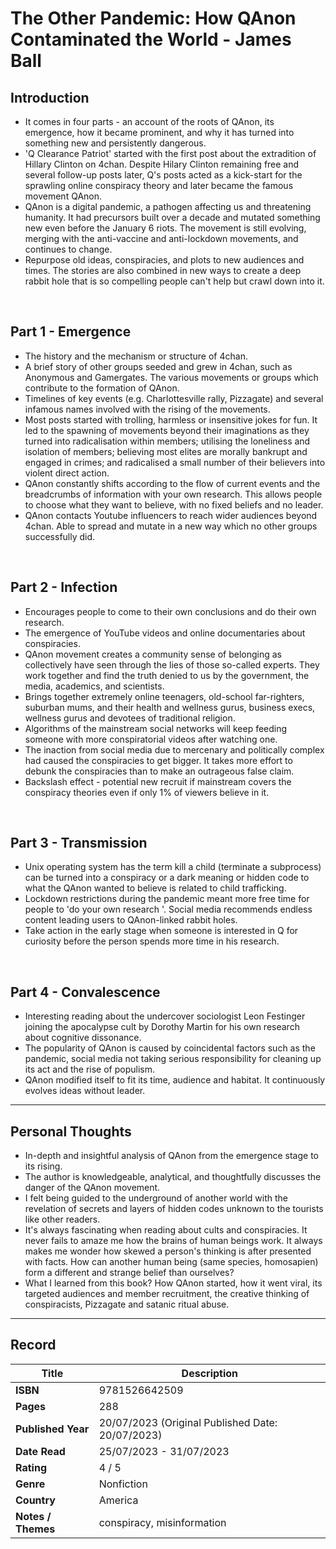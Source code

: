 # The Other Pandemic: How QAnon Contaminated the World - James Ball

## Introduction
- It comes in four parts - an account of the roots of QAnon, its emergence, how it became prominent, and why it has turned into something new and persistently dangerous.
- 'Q Clearance Patriot' started with the first post about the extradition of Hillary Clinton on 4chan. Despite Hilary Clinton remaining free and several follow-up posts later, Q's posts acted as a kick-start for the sprawling online conspiracy theory and later became the famous movement QAnon.
- QAnon is a digital pandemic, a pathogen affecting us and threatening humanity. It had precursors built over a decade and mutated something new even before the January 6 riots. The movement is still evolving, merging with the anti-vaccine and anti-lockdown movements, and continues to change.
- Repurpose old ideas, conspiracies, and plots to new audiences and times. The stories are also combined in new ways to create a deep rabbit hole that is so compelling people can't help but crawl down into it.
<br>

## Part 1 - Emergence
- The history and the mechanism or structure of 4chan.
- A brief story of other groups seeded and grew in 4chan, such as Anonymous and Gamergates. The various movements or groups which contribute to the formation of QAnon.
- Timelines of key events (e.g. Charlottesville rally, Pizzagate) and several infamous names involved with the rising of the movements.
- Most posts started with trolling, harmless or insensitive jokes for fun. It led to the spawning of movements beyond their imaginations as they turned into radicalisation within members; utilising the loneliness and isolation of members; believing most elites are morally bankrupt and engaged in crimes; and radicalised a small number of their believers into violent direct action.
- QAnon constantly shifts according to the flow of current events and the breadcrumbs of information with your own research. This allows people to choose what they want to believe, with no fixed beliefs and no leader. 
- QAnon contacts Youtube influencers to reach wider audiences beyond 4chan. Able to spread and mutate in a new way which no other groups successfully did.
<br>

## Part 2 - Infection
- Encourages people to come to their own conclusions and do their own research.
- The emergence of YouTube videos and online documentaries about conspiracies.
- QAnon movement creates a community sense of belonging as collectively have seen through the lies of those so-called experts. They work together and find the truth denied to us by the government, the media, academics, and scientists.
- Brings together extremely online teenagers, old-school far-righters, suburban mums, and their health and wellness gurus, business execs, wellness gurus and devotees of traditional religion.
- Algorithms of the mainstream social networks will keep feeding someone with more conspiratorial videos after watching one.
- The inaction from social media due to mercenary and politically complex had caused the conspiracies to get bigger. It takes more effort to debunk the conspiracies than to make an outrageous false claim. 
- Backslash effect - potential new recruit if mainstream covers the conspiracy theories even if only 1% of viewers believe in it.
<br>

## Part 3 - Transmission
- Unix operating system has the term kill a child (terminate a subprocess) can be turned into a conspiracy or a dark meaning or hidden code to what the QAnon wanted to believe is related to child trafficking.
- Lockdown restrictions during the pandemic meant more free time for people to 'do your own research '. Social media recommends endless content leading users to QAnon-linked rabbit holes.
- Take action in the early stage when someone is interested in Q for curiosity before the person spends more time in his research.
<br>

## Part 4 - Convalescence
- Interesting reading about the undercover sociologist Leon Festinger joining the apocalypse cult by Dorothy Martin for his own research about cognitive dissonance.
- The popularity of QAnon is caused by coincidental factors such as the pandemic, social media not taking serious responsibility for cleaning up its act and the rise of populism. 
- QAnon modified itself to fit its time, audience and habitat. It continuously evolves ideas without leader.

***

## Personal Thoughts
- In-depth and insightful analysis of QAnon from the emergence stage to its rising.
- The author is knowledgeable, analytical, and thoughtfully discusses the danger of the QAnon movement.
- I felt being guided to the underground of another world with the revelation of secrets and layers of hidden codes unknown to the tourists like other readers.
- It's always fascinating when reading about cults and conspiracies. It never fails to amaze me how the brains of human beings work. It always makes me wonder how skewed a person's thinking is after presented with facts. How can another human being (same species, homosapien) form a different and strange belief than ourselves?
- What I learned from this book? How QAnon started, how it went viral, its targeted audiences and member recruitment, the creative thinking of conspiracists, Pizzagate and satanic ritual abuse.

***

## Record
| Title | Description |
| -- | -- |
| **ISBN** | 9781526642509 |
| **Pages** | 288 |
| **Published Year** | 20/07/2023 (Original Published Date: 20/07/2023) |
| **Date Read** | 25/07/2023 - 31/07/2023 |
| **Rating** | 4 / 5 |
| **Genre** | Nonfiction |
| **Country** | America |
| **Notes / Themes** | conspiracy, misinformation | 
